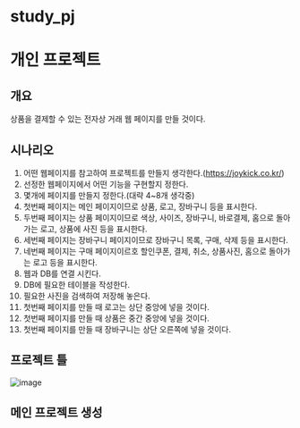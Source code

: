 # study_pj
# 개인 프로젝트
## 개요
상품을 결제할 수 있는 전자상 거래 웹 페이지를 만들 것이다.
## 시나리오
1. 어떤 웹페이지를 참고하여 프로젝트를 만들지 생각한다.(https://joykick.co.kr/)
2. 선정한 웹페이지에서 어떤 기능을 구현할지 정한다.
3. 몇개에 페이지를 만들지 정한다.(대략 4~8개 생각중)
4. 첫번째 페이지는 메인 페이지이므로 상품, 로고, 장바구니 등을 표시한다.
5. 두번째 페이지는 상품 페이지이므로 색상, 사이즈, 장바구니, 바로결제, 홈으로 돌아가는 로고, 상품에 사진 등을 표시한다.
6. 세번째 페이지는 장바구니 페이지이므로 장바구니 목록, 구매, 삭제 등을 표시한다.
7. 네번째 페이지는 구매 페이지이르호 할인쿠폰, 결제, 취소, 상품사진, 홈으로 돌아가는 로고 등을 표시한다.
8. 웹과 DB를 연결 시킨다.
9. DB에 필요한 테이블을 작성한다.
10. 필요한 사진을 검색하여 저장해 놓은다.
11. 첫번째 페이지를 만들 때 로고는 상단 중앙에 넣을 것이다.
12. 첫번째 페이지를 만들 때 상품은 중간 중앙에 넣을 것이다.
13. 첫번째 페이지를 만들 때 장바구니는 상단 오른쪽에 넣을 것이다.
## 프로젝트 틀
![image](https://github.com/hsy0511/study_pj/assets/104752580/334e2595-0cf8-4f05-a85d-3a31c0f26e7e)

## 메인 프로젝트 생성
